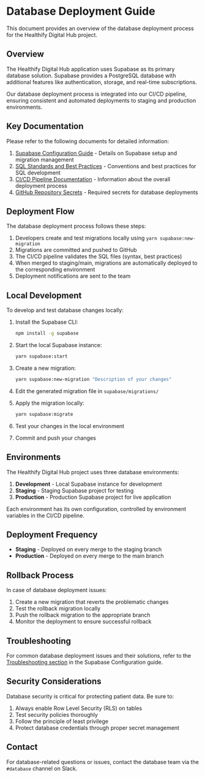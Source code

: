 # Database Deployment Guide

This document provides an overview of the database deployment process for the Healthify Digital Hub project.

## Overview

The Healthify Digital Hub application uses Supabase as its primary database solution. Supabase provides a PostgreSQL database with additional features like authentication, storage, and real-time subscriptions.

Our database deployment process is integrated into our CI/CD pipeline, ensuring consistent and automated deployments to staging and production environments.

## Key Documentation

Please refer to the following documents for detailed information:

1. [Supabase Configuration Guide](../supabase/README.md) - Details on Supabase setup and migration management
2. [SQL Standards and Best Practices](./sql-standards.md) - Conventions and best practices for SQL development
3. [CI/CD Pipeline Documentation](./ci-cd-pipeline.md) - Information about the overall deployment process
4. [GitHub Repository Secrets](./github-secrets.md) - Required secrets for database deployments

## Deployment Flow

The database deployment process follows these steps:

1. Developers create and test migrations locally using `yarn supabase:new-migration`
2. Migrations are committed and pushed to GitHub
3. The CI/CD pipeline validates the SQL files (syntax, best practices)
4. When merged to staging/main, migrations are automatically deployed to the corresponding environment
5. Deployment notifications are sent to the team

## Local Development

To develop and test database changes locally:

1. Install the Supabase CLI:
   ```bash
   npm install -g supabase
   ```

2. Start the local Supabase instance:
   ```bash
   yarn supabase:start
   ```

3. Create a new migration:
   ```bash
   yarn supabase:new-migration "Description of your changes"
   ```

4. Edit the generated migration file in `supabase/migrations/`

5. Apply the migration locally:
   ```bash
   yarn supabase:migrate
   ```

6. Test your changes in the local environment

7. Commit and push your changes

## Environments

The Healthify Digital Hub project uses three database environments:

1. **Development** - Local Supabase instance for development
2. **Staging** - Staging Supabase project for testing
3. **Production** - Production Supabase project for live application

Each environment has its own configuration, controlled by environment variables in the CI/CD pipeline.

## Deployment Frequency

- **Staging** - Deployed on every merge to the staging branch
- **Production** - Deployed on every merge to the main branch

## Rollback Process

In case of database deployment issues:

1. Create a new migration that reverts the problematic changes
2. Test the rollback migration locally
3. Push the rollback migration to the appropriate branch
4. Monitor the deployment to ensure successful rollback

## Troubleshooting

For common database deployment issues and their solutions, refer to the [Troubleshooting section](../supabase/README.md#troubleshooting) in the Supabase Configuration guide.

## Security Considerations

Database security is critical for protecting patient data. Be sure to:

1. Always enable Row Level Security (RLS) on tables
2. Test security policies thoroughly
3. Follow the principle of least privilege
4. Protect database credentials through proper secret management

## Contact

For database-related questions or issues, contact the database team via the `#database` channel on Slack. 